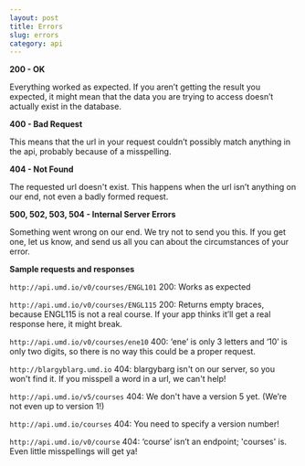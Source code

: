 ```yaml
---
layout: post
title: Errors
slug: errors
category: api
---
```

**200 - OK**

Everything worked as expected. If you aren’t getting the result you expected, it might mean that the data you are trying to access doesn’t actually exist in the database.

**400 - Bad Request**

This means that the url in your request couldn’t possibly match anything in the api, probably because of a misspelling. 

**404 - Not Found**
  
The requested url doesn't exist. This happens when the url isn’t anything on our end, not even a badly formed request. 

**500, 502, 503, 504 - Internal Server Errors**

Something went wrong on our end. We try not to send you this. If you get one, let us know, and send us all you can about the circumstances of your error.

<!-- EXAMPLE -->
**Sample requests and responses**

`http://api.umd.io/v0/courses/ENGL101`
200: Works as expected 

`http://api.umd.io/v0/courses/ENGL115`
200: Returns empty braces, because ENGL115 is not a real course. If your app thinks it’ll get a real response here, it might break. 

`http://api.umd.io/v0/courses/ene10`
400: ‘ene’ is only 3 letters and ‘10’ is only two digits, so there is no way this could be a proper request. 

`http://blargyblarg.umd.io`
404: blargybarg isn't on our server, so you won't find it. If you misspell a word in a url, we can't help!

`http://api.umd.io/v5/courses`
404: We don't have a version 5 yet. (We’re not even up to version 1!) 

`http://api.umd.io/courses`
404: You need to specify a version number! 

`http://api.umd.io/v0/course`
404: ‘course’ isn’t an endpoint; 'courses' is. Even little misspellings will get ya! 

<!-- END -->